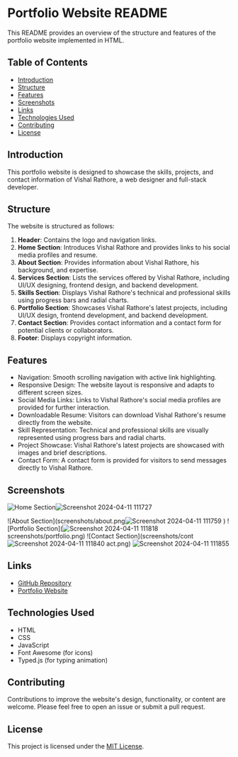 # Portfolio Website README

This README provides an overview of the structure and features of the portfolio website implemented in HTML.

## Table of Contents

- [Introduction](#introduction)
- [Structure](#structure)
- [Features](#features)
- [Screenshots](#screenshots)
- [Links](#links)
- [Technologies Used](#technologies-used)
- [Contributing](#contributing)
- [License](#license)

## Introduction

This portfolio website is designed to showcase the skills, projects, and contact information of Vishal Rathore, a web designer and full-stack developer.

## Structure

The website is structured as follows:

1. **Header**: Contains the logo and navigation links.
2. **Home Section**: Introduces Vishal Rathore and provides links to his social media profiles and resume.
3. **About Section**: Provides information about Vishal Rathore, his background, and expertise.
4. **Services Section**: Lists the services offered by Vishal Rathore, including UI/UX designing, frontend design, and backend development.
5. **Skills Section**: Displays Vishal Rathore's technical and professional skills using progress bars and radial charts.
6. **Portfolio Section**: Showcases Vishal Rathore's latest projects, including UI/UX design, frontend development, and backend development.
7. **Contact Section**: Provides contact information and a contact form for potential clients or collaborators.
8. **Footer**: Displays copyright information.

## Features

- Navigation: Smooth scrolling navigation with active link highlighting.
- Responsive Design: The website layout is responsive and adapts to different screen sizes.
- Social Media Links: Links to Vishal Rathore's social media profiles are provided for further interaction.
- Downloadable Resume: Visitors can download Vishal Rathore's resume directly from the website.
- Skill Representation: Technical and professional skills are visually represented using progress bars and radial charts.
- Project Showcase: Vishal Rathore's latest projects are showcased with images and brief descriptions.
- Contact Form: A contact form is provided for visitors to send messages directly to Vishal Rathore.

## Screenshots

![Home Section]()![Screenshot 2024-04-11 111727](https://github.com/Vishalrathore95/My-Portfolio/assets/138272471/ce077f9c-3673-4e75-9426-2f2466f2e6df)

![About Section](screenshots/about.png![Screenshot 2024-04-11 111759](https://github.com/Vishalrathore95/My-Portfolio/assets/138272471/22d0b320-fb63-4f3a-acd6-6bd47865b8ca)
)
![Portfolio Section](![Screenshot 2024-04-11 111818](https://github.com/Vishalrathore95/My-Portfolio/assets/138272471/5344d42e-bf7e-4be6-9c5d-1a15ed80af36)
screenshots/portfolio.png)
![Contact Section](screenshots/cont![Screenshot 2024-04-11 111840](https://github.com/Vishalrathore95/My-Portfolio/assets/138272471/b3ba3b07-3566-4ce9-9b58-db4776d195c5)
act.png)
![Screenshot 2024-04-11 111855](https://github.com/Vishalrathore95/My-Portfolio/assets/138272471/1e3615c0-805b-49cb-bfab-12ea3ed3f298)

## Links

- [GitHub Repository](https://github.com/Vishalrathore95/My-Portfolio)
- [Portfolio Website](https://your-website-url.com)

## Technologies Used

- HTML
- CSS
- JavaScript
- Font Awesome (for icons)
- Typed.js (for typing animation)

## Contributing

Contributions to improve the website's design, functionality, or content are welcome. Please feel free to open an issue or submit a pull request.

## License

This project is licensed under the [MIT License](LICENSE).
